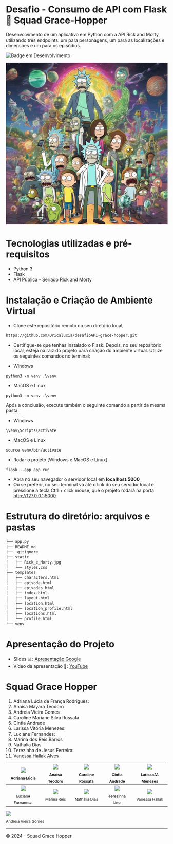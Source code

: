 # Desafio - Consumo de API com Flask 🚀 Squad Grace-Hopper
Desenvolvimento de um aplicativo em Python com a API Rick and Morty, utilizando três endpoints: um para personagens, um para
as localizações e dimensões e um para os episódios.

![Badge em Desenvolvimento](http://img.shields.io/static/v1?label=STATUS&message=CONCLUIDO&color=GREEN&style=for-the-badge)

<img src="https://github.com/Dricalucia/desafioAPI-grace-hopper/blob/main/static/Rick_e_Morty.jpg" alt="Uso da API Rick and Morty com Python">

# Tecnologias utilizadas e pré-requisitos
* Python 3
* Flask
* API Pública - Seriado Rick and Morty

# Instalação e Criação de Ambiente Virtual

- Clone este repositório remoto no seu diretório local;
```shell
https://github.com/Dricalucia/desafioAPI-grace-hopper.git
```
- Certifique-se que tenhas instalado o Flask. Depois, no seu repositório local, esteja na raiz do projeto para criação do ambiente virtual. Utilize os seguintes comandos no terminal:

- Windows
```shell
python3 -m venv .\venv
```
- MacOS e Linux
```shell
python3 -m venv .\venv
```
Após a conclusão, execute também o seguinte comando a partir da mesma pasta.

- Windows

```shell
\venv\Scripts\activate
```
- MacOS e Linux
```shell
source venv/bin/activate
```
- Rodar o projeto [Windows e MacOS e Linux]

```shell
flask --app app run
```
- Abra no seu navegador o servidor local em **localhost:5000**
- Ou se preferir, no seu terminal vá até o link do seu servidor local e pressione a tecla Ctrl + click mouse, que o projeto rodará na porta http://127.0.0.1:5000



# Estrutura do diretório: arquivos e pastas

```shell
├── app.py
├── README.md
├── .gitignore
├── static
│   ├── Rick_e_Morty.jpg
│   └── styles.css
├── templates
│   ├── characters.html
│   ├── episode.html
│   ├── episodes.html
│   ├── index.html
│   ├── layout.html
│   ├── location.html
│   ├── location_profile.html
│   ├── locations.html
│   └── profile.html
└── venv
```
# Apresentação do Projeto
- Slides 📊: [Apresentação  Google](https://docs.google.com/presentation/d/1aItqQlEnnYwtAxnsMqw6TNi67Kco4rCFz4MkqbT1BVY/edit?usp=sharing)
- Vídeo da apresentação 🎥: [YouTube](https://www.youtube.com/watch?v=0MqC3-19fXQ)


# Squad Grace Hopper
1. Adriana Lúcia de França Rodrigues:<BR>
2. Anaisa Mayara Teodoro<br>
3. Andreia Vieira Gomes<br>
4. Caroline Mariane Silva Rossafa<br>
5. Cintia Andrade<br>
6. Larissa Vitória Menezes:<br>
7. Luciane Fernandes:<br>
8. Marina dos Reis Barros<br>
9. Nathalia Dias<br>
10. Terezinha de Jesus Ferreira:<br>
11. Vanessa Hallak Alves<br>


| [<img loading="lazy" src="https://avatars.githubusercontent.com/u/108764670?v=4" width=115><br><sub>Adriana Lúcia</sub>](https://github.com/Dricalucia) |  [<img loading="lazy" src="https://avatars.githubusercontent.com/u/70113922?v=4" width=115><br><sub>Anaísa Teodoro</sub>](https://github.com/anaisateodoro) | [<img loading="lazy" src="https://avatars.githubusercontent.com/u/151036471?v=4" width=115><br><sub>Caroline Rossafa</sub>](https://github.com/CRossafa) |  [<img loading="lazy" src="https://avatars.githubusercontent.com/u/128868936?v=4" width=115><br><sub>Cintia Andrade</sub>](https://github.com/Cintiabge) |  [<img loading="lazy" src="https://avatars.githubusercontent.com/u/76233172?v=4" width=115><br><sub>Larissa V. Menezes</sub>](https://github.com/vitoriastm) |  
| :---: | :---: | :---: | :---: | :---: |
| [<img loading="lazy" src="https://avatars.githubusercontent.com/u/65911301?v=4" width=115><br><sub>Luciane Fernandes</sub>](https://github.com/LucianeFernandesRoque) |  [<img loading="lazy" src="https://avatars.githubusercontent.com/u/22503706?v=4" width=115><br><sub>Marina Reis</sub>](https://github.com/marireis) | [<img loading="lazy" src="https://avatars.githubusercontent.com/u/104047636?v=4" width=115><br><sub>Nathália Dias</sub>](https://github.com/nathaliadt) |  [<img loading="lazy" src="https://avatars.githubusercontent.com/u/91030675?v=4" width=115><br><sub>Terezinha Lima</sub>](https://github.com/TerezinhaLima) |  [<img loading="lazy" src="https://avatars.githubusercontent.com/u/11962383?v=4" width=115><br><sub>Vanessa Hallak</sub>](https://github.com/vhallak) |  
[<img loading="lazy" src="https://avatars.githubusercontent.com/u/14989288?s=200&v=4" width=115><br><sub>Andreia Vieira Gomes</sub>](https://github.com/WoMakersCode)

---
© 2024 - Squad Grace Hopper
